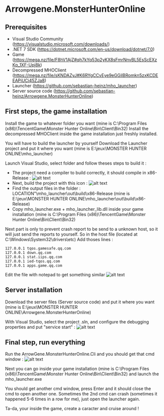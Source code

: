 # Arrowgene.MonsterHunterOnline

## Prerequisites

- Visual Studio Community (https://visualstudio.microsoft.com/downloads/)
- .NET 7 SDK (https://dotnet.microsoft.com/en-us/download/dotnet/7.0)
- Game (https://mega.nz/file/F8hV1AjZ#qh7kYq53p2yKX8sFmrNnvBL5EsScEXzKp_1XF-Upj8k)
- Decompressed MHOClient (https://mega.nz/file/sKNDAZyJ#K6RYgCCvEye9eGGiIBRomkn5zxKCDEEAPiUCi45ZJa8)
- Launcher (https://github.com/sebastian-heinz/mho_launcher)
- Server source code (https://github.com/sebastian-heinz/Arrowgene.MonsterHunterOnline)

## First steps, the game installation

Install the game to whatever folder you want (mine is C:\Program Files (x86)\TencentGame\Monster Hunter Online\Bin\Client\Bin32)
Install the decompressed MHOClient inside the game installation just freshly installed.

You will have to build the launcher by yourself
Download the Launcher project and put it where you want (mine is E:\jeux\MONSTER HUNTER ONLINE\mho_launcher)


Launch Visual Studio, select folder and follow theses steps to build it :

- The project need a compiler to build correctly, it should compile in x86-Release :
![alt text](https://cdn.discordapp.com/attachments/597845868841795604/1151228212714680431/image.png)
- Next, build the project with this icon :
![alt text](https://cdn.discordapp.com/attachments/597845868841795604/1151229689176797257/image.png)
- Find the output files in the folder : LOCATION"\mho_launcher\out\build\x86-Release (mine is E:\jeux\MONSTER HUNTER ONLINE\mho_launcher\out\build\x86-Release)
- Copy mho_launcher.exe + mho_launcher_lib.dll inside your game installation (mine is C:\Program Files (x86)\TencentGame\Monster Hunter Online\Bin\Client\Bin32)

Next part is only to prevent crash report to be send to a unknown host, so it will just send the reports to yourself.
So in the host file (located at C:\Windows\System32\drivers\etc)
Add thoses lines :
```
127.0.0.1 tqos.gamesafe.qq.com
127.0.0.1 down.qq.com
127.0.0.1 stat.iips.qq.com
127.0.0.1 ied-tqos.qq.com
127.0.0.1 apps.game.qq.com
```

Edit the file with notepad to get something similar
![alt text](https://cdn.discordapp.com/attachments/597845868841795604/1151237180321177711/image.png)

## Server installation

Download the server files (Server source code) and put it where you want (mine is E:\jeux\MONSTER HUNTER ONLINE\Arrowgene.MonsterHunterOnline)

With Visual Studio, select the project .sln, and configure the debugging properties and put "service start" :
![alt text](https://cdn.discordapp.com/attachments/597845868841795604/1151232832581156894/image.png)



## Final step, run everything

Run the ArrowGene.MonsterHunterOnline.Cli and you should get that cmd window :
![alt text](https://cdn.discordapp.com/attachments/597845868841795604/1151233757471326299/image.png)

Next you can go inside your game installation (mine is C:\Program Files (x86)\TencentGame\Monster Hunter Online\Bin\Client\Bin32) and launch the mho_launcher.exe

You should get another cmd window, press Enter and it should close the cmd to open another one.
Sometimes the 2nd cmd can crash (sometimes it happened 5-6 times in a row for me), just open the launcher again.

Ta-da, your inside the game, create a caracter and cruise around !
